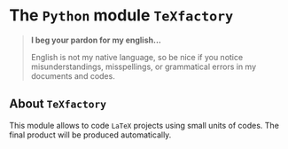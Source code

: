 The `Python` module `TeXfactory`
================================


> **I beg your pardon for my english...**
>
> English is not my native language, so be nice if you notice misunderstandings, misspellings, or grammatical errors in my documents and codes.


About `TeXfactory`
------------------

This module allows to code `LaTeX` projects using small units of codes. The final product will be produced automatically.


<!-- :version-START: -->
<!-- :version-END: -->
